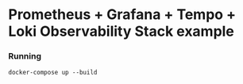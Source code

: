 # Prometheus + Grafana + Tempo + Loki Observability Stack example

### Running

`docker-compose up --build`
